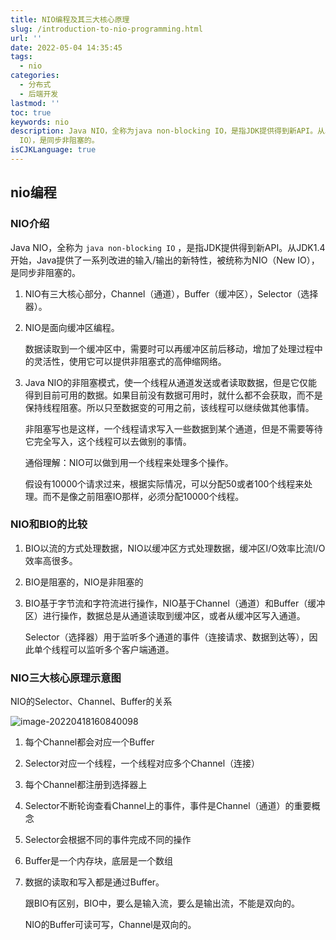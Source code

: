 ```yaml
---
title: NIO编程及其三大核心原理
slug: /introduction-to-nio-programming.html
url: ''
date: 2022-05-04 14:35:45
tags:
  - nio
categories:
  - 分布式
  - 后端开发
lastmod: ''
toc: true
keywords: nio
description: Java NIO，全称为java non-blocking IO，是指JDK提供得到新API。从JDK1.4开始，Java提供了一系列改进的输入/输出的新特性，被统称为NIO（New
  IO），是同步非阻塞的。
isCJKLanguage: true
---
```

## nio编程

### NIO介绍

Java NIO，全称为 `java non-blocking IO` ，是指JDK提供得到新API。从JDK1.4开始，Java提供了一系列改进的输入/输出的新特性，被统称为NIO（New IO），是同步非阻塞的。

1. NIO有三大核心部分，Channel（通道），Buffer（缓冲区），Selector（选择器）。

2. NIO是面向缓冲区编程。

   数据读取到一个缓冲区中，需要时可以再缓冲区前后移动，增加了处理过程中的灵活性，使用它可以提供非阻塞式的高伸缩网络。

3. Java NIO的非阻塞模式，使一个线程从通道发送或者读取数据，但是它仅能得到目前可用的数据。如果目前没有数据可用时，就什么都不会获取，而不是保持线程阻塞。所以只至数据变的可用之前，该线程可以继续做其他事情。

   非阻塞写也是这样，一个线程请求写入一些数据到某个通道，但是不需要等待它完全写入，这个线程可以去做别的事情。

   通俗理解：NIO可以做到用一个线程来处理多个操作。

   假设有10000个请求过来，根据实际情况，可以分配50或者100个线程来处理。而不是像之前阻塞IO那样，必须分配10000个线程。

### NIO和BIO的比较

1. BIO以流的方式处理数据，NIO以缓冲区方式处理数据，缓冲区I/O效率比流I/O效率高很多。

2. BIO是阻塞的，NIO是非阻塞的

3. BIO基于字节流和字符流进行操作，NIO基于Channel（通道）和Buffer（缓冲区）进行操作，数据总是从通道读取到缓冲区，或者从缓冲区写入通道。

   Selector（选择器）用于监听多个通道的事件（连接请求、数据到达等），因此单个线程可以监听多个客户端通道。

### NIO三大核心原理示意图

NIO的Selector、Channel、Buffer的关系

![image-20220418160840098](https://img1.terwer.space/image-20220418160840098.png)

1. 每个Channel都会对应一个Buffer

2. Selector对应一个线程，一个线程对应多个Channel（连接）

3. 每个Channel都注册到选择器上

4. Selector不断轮询查看Channel上的事件，事件是Channel（通道）的重要概念

5. Selector会根据不同的事件完成不同的操作

6. Buffer是一个内存块，底层是一个数组

7. 数据的读取和写入都是通过Buffer。

   跟BIO有区别，BIO中，要么是输入流，要么是输出流，不能是双向的。

   NIO的Buffer可读可写，Channel是双向的。